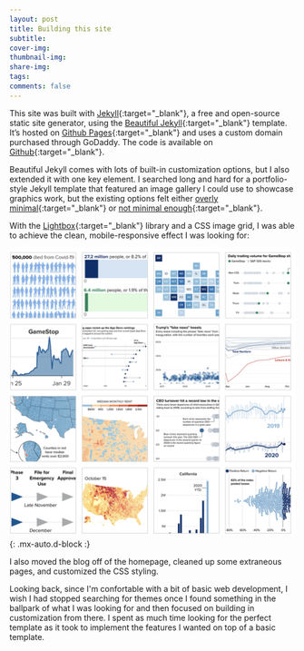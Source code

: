 ```yaml
---
layout: post
title: Building this site
subtitle: 
cover-img: 
thumbnail-img: 
share-img: 
tags: 
comments: false
---
```


This site was built with [Jekyll](https://jekyllrb.com/){:target="_blank"}, a free and open-source static site generator, using the [Beautiful Jekyll](https://github.com/daattali/beautiful-jekyll){:target="_blank"} template. It’s hosted on [Github Pages](https://pages.github.com/){:target="_blank"} and uses a custom domain purchased through GoDaddy. The code is available on [Github](https://github.com/naterattner/naterattner.github.io){:target="_blank"}.

Beautiful Jekyll comes with lots of built-in customization options, but I also extended it with one key element. I searched long and hard for a portfolio-style Jekyll template that featured an image gallery I could use to showcase graphics work, but the existing options felt either [overly minimal](https://jamstackthemes.dev/theme/jekyll-urban/){:target="_blank"} or [not minimal enough](https://volny.github.io/creative-theme-jekyll/){:target="_blank"}.

With the [Lightbox](https://lokeshdhakar.com/projects/lightbox2/){:target="_blank"} library and a CSS image grid, I was able to achieve the clean, mobile-responsive effect I was looking for:

![Crepe](/assets/img/posts/2021-02-28/img_grid.png){: .mx-auto.d-block :}

I also moved the blog off of the homepage, cleaned up some extraneous pages, and customized the CSS styling. 

Looking back, since I'm confortable with a bit of basic web development, I wish I had stopped searching for themes once I found something in the ballpark of what I was looking for and then focused on building in customization from there. I spent as much time looking for the perfect template as it took to implement the features I wanted on top of a basic template.
